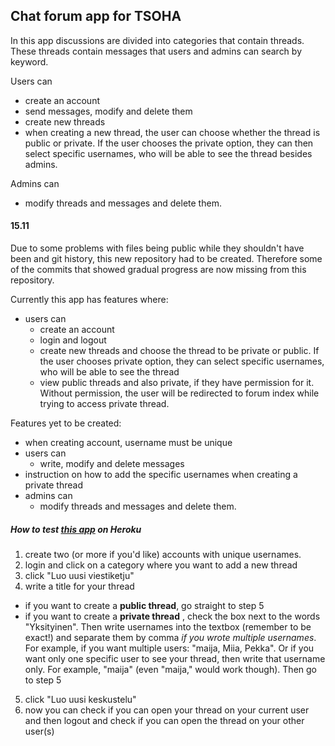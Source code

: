 
## Chat forum app for TSOHA

In this app discussions are divided into categories that contain threads. These threads contain messages that users and admins can search by keyword.  

Users can 
-  create an account
-  send messages, modify and delete them
-  create new threads
  - when creating a new thread, the user can choose whether the thread is public or private. If the user chooses the private option, they can then select specific usernames, who will be able to see the thread besides admins. 

Admins can 
- modify threads and messages and delete them.


#### 15.11 
Due to some problems with files being public while they shouldn't have been and git history, this new repository had to be created. Therefore some of the commits that showed gradual progress are now missing from this repository.

Currently this app has features where:
- users can
  - create an account
  - login and logout
  - create new threads and choose the thread to be private or public. If the user chooses private option, they can select specific usernames, who will be able to see the thread
  - view public threads and also private, if they have permission for it. Without permission, the user will be redirected to forum index while trying to access private thread.
  
Features yet to be created:
- when creating account, username must be unique
- users can 
  - write, modify and delete messages
- instruction on how to add the specific usernames when creating a private thread
- admins can 
  - modify threads and messages and delete them.
  
##### How to test [this app](https://tshoha-chatforumapp.herokuapp.com) on Heroku  
1. create two (or more if you'd like) accounts with unique usernames.
2. login and click on a category where you want to add a new thread
3. click "Luo uusi viestiketju"
4. write a title for your thread
  - if you want to create a **public thread**, go straight to step 5
  - if you want to create a **private thread** , check the box next to the words "Yksityinen". Then write usernames into the textbox (remember to be exact!) and separate them by comma *if you wrote multiple usernames*. For example, if you want multiple users: "maija, Miia, Pekka". Or if you want only one specific user to see your thread, then write that username only. For example, "maija" (even "maija," would work though). Then go to step 5
5. click "Luo uusi keskustelu"
6. now you can check if you can open your thread on your current user and then logout and check if you can open the thread on your other user(s)
